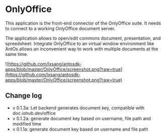 # OnlyOffice

This application is the front-end connector of the OnlyOffice suite.
It needs to connect to a working OnlyOffice document server.

The application allows to open/edit commons document, presentation, and spreedsheet.
Integrate OnlyOffice to an virtual window environment like AntOs allows an inconvenient
way to work with multiple documents at the same time.

![https://github.com/lxsang/antosdk-apps/blob/master/OnlyOffice/screenshot.png?raw=true](https://github.com/lxsang/antosdk-apps/blob/master/OnlyOffice/screenshot.png?raw=true)

## Change log
- v 0.1.3a: Let backend generates document key, compatible with doc.iohub.dev/office
- v 0.1.2a: generate document key based on username, file path and modified time
- v 0.1.1a: generate document key based on username and file path
